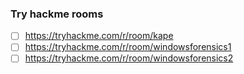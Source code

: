 ### Try hackme rooms
- [ ] https://tryhackme.com/r/room/kape
- [ ] https://tryhackme.com/r/room/windowsforensics1
- [ ] https://tryhackme.com/r/room/windowsforensics2
